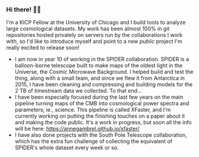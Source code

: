 ### Hi there! 👋:penguin:
I'm a KICP Fellow at the University of Chicago and I build tools to analyze large cosmological datasets. My work has been almost 100% in git repositories hosted privately on servers run by the collaborations I work with, so I'd like to introduce myself and point to a new *public* project I'm really excited to release soon!

* I am now in year 10 of working in the SPIDER collaboration. SPIDER is a balloon-borne telescope built to make maps of the oldest light in the Universe, the Cosmic Microwave Background. I helped build and test the thing, along with a small team, and since we flew it from Antarctica in 2015, I have been cleaning and compressing and building models for the 2 TB of timestream data we collected. To that end...
* I have been especially focused during the last few years on the main pipeline turning maps of the CMB into cosmological power spectra and parameters; ie., science. This pipeline is called XFaster, and I'm currently working on putting the finishing touches on a paper about it and making the code public. It's a work in progress, but soon all the info will be here: https://annegambrel.github.io/xfaster/
* I have also done projects with the South Pole Telescope collaboration, which has the extra fun challenge of collecting the equivalent of SPIDER's whole dataset every week or so.

<!--
**annegambrel/annegambrel** is a ✨ _special_ ✨ repository because its `README.md` (this file) appears on your GitHub profile.

Here are some ideas to get you started:

- 🔭 I’m currently working on ...
- 🌱 I’m currently learning ...
- 👯 I’m looking to collaborate on ...
- 🤔 I’m looking for help with ...
- 💬 Ask me about ...
- 📫 How to reach me: ...
- 😄 Pronouns: ...
- ⚡ Fun fact: ...
-->

